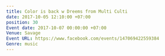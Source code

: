```yaml
---
title: Color is back w Dreems from Multi Culti
date: 2017-10-05 12:10:00 +07:00
position: 30
Event date: 2017-10-07 00:00:00 +07:00
Venue: Savage
Event URL: https://www.facebook.com/events/147069422559384
Genre: music
---
```


